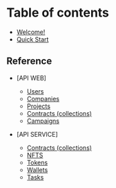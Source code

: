 # Table of contents

* [Welcome!](README.md)
* [Quick Start](quick-start.md)

## Reference

* [API WEB]
  * [Users](API-web/Users.md)
  * [Companies](API-web/Companies.md)
  * [Projects](API-web/Projects.md)
  * [Contracts (collections)](API-web/Contracts.md)
  * [Campaigns](API-web/Campaigns.md)

* [API SERVICE]
   * [Contracts (collections)](API-service/Contracts.md)
   * [NFTS](API-service/Nfts.md)
   * [Tokens](API-service/Tokens.md)
   * [Wallets](API-service/Wallets.md)
   * [Tasks](API-service/Tasks.md)
  
  
   